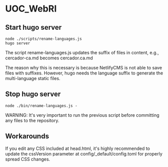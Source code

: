 # UOC_WebRI

## Start hugo server
````
node ./scripts/rename-languages.js
hugo server
````
The script rename-languages.js updates the suffix of files in content, e.g., cercador-ca.md becomes cercador.ca.md

The reason why this is necessary is because NetlifyCMS is not able to save files with suffixes. However, hugo needs the language suffix to generate 
the multi-language static files.

## Stop hugo server 
````
node ./bin/rename-languages.js -
````
WARNING: It's very important to run the previous script before committing any files to the repository.

## Workarounds

If you edit any CSS included at head.html, it's highly recommended to update the cssVersion parameter at config/_default/config.toml for properly spread CSS changes.